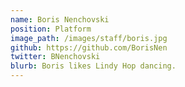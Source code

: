 ```yaml
---
name: Boris Nenchovski
position: Platform
image_path: /images/staff/boris.jpg
github: https://github.com/BorisNen
twitter: BNenchovski
blurb: Boris likes Lindy Hop dancing.
---
```

